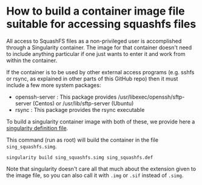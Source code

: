 
# How to build a container image file suitable for accessing squashfs files

All access to SquashFS files as a non-privileged user is accomplished
through a Singularity container. The image for that container doesn't
need to include anything particular if one just wants to enter it and
work from within the container.

If the container is to be used by other external access programs
(e.g. sshfs or rsync, as explained in other parts of this GitHub repo)
then it must include a few more system packages:

* openssh-server :
  This package provides /usr/libexec/openssh/sftp-server (Centos) or /usr/lib/sftp-server (Ubuntu)
* rsync :
  This package provides the rsync executable

To build a singularity container image with both of these, we provide
here a [singularity definition file](https://sylabs.io/guides/3.0/user-guide/definition_files.html).

This command (run as root) will build the container in the file `sing_squashfs.simg`.

```shell
singularity build sing_squashfs.simg sing_squashfs.def
```

Note that singularity doesn't care all that much about the extension given
to the image file, so you can also call it with `.img` or `.sif` instead of `.simg`.

